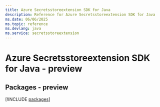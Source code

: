 ```yaml
---
title: Azure Secretsstoreextension SDK for Java
description: Reference for Azure Secretsstoreextension SDK for Java
ms.date: 06/06/2025
ms.topic: reference
ms.devlang: java
ms.service: secretsstoreextension
---
```

# Azure Secretsstoreextension SDK for Java - preview
## Packages - preview
[!INCLUDE [packages](secretsstoreextension-index.md)]
